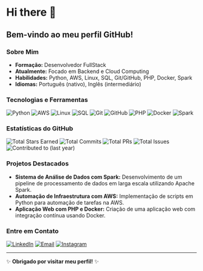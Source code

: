 # Hi there 👋

## Bem-vindo ao meu perfil GitHub!

### Sobre Mim

- **Formação:** Desenvolvedor FullStack
- **Atualmente:** Focado em Backend e Cloud Computing
- **Habilidades:** Python, AWS, Linux, SQL, Git/GitHub, PHP, Docker, Spark
- **Idiomas:** Português (nativo), Inglês (intermediário)

### Tecnologias e Ferramentas

![Python](https://img.shields.io/badge/-Python-3776AB?logo=python&logoColor=white)
![AWS](https://img.shields.io/badge/-AWS-232F3E?logo=amazon-aws&logoColor=white)
![Linux](https://img.shields.io/badge/-Linux-FCC624?logo=linux&logoColor=black)
![SQL](https://img.shields.io/badge/-SQL-4479A1?logo=postgresql&logoColor=white)
![Git](https://img.shields.io/badge/-Git-F05032?logo=git&logoColor=white)
![GitHub](https://img.shields.io/badge/-GitHub-181717?logo=github&logoColor=white)
![PHP](https://img.shields.io/badge/-PHP-777BB4?logo=php&logoColor=white)
![Docker](https://img.shields.io/badge/-Docker-2496ED?logo=docker&logoColor=white)
![Spark](https://img.shields.io/badge/-Spark-E25A1C?logo=apache-spark&logoColor=white)

### Estatísticas do GitHub

![Total Stars Earned](https://img.shields.io/badge/Total%20Stars-6-blue)
![Total Commits](https://img.shields.io/badge/Total%20Commits-165-green)
![Total PRs](https://img.shields.io/badge/Total%20PRs-6-orange)
![Total Issues](https://img.shields.io/badge/Total%20Issues-0-red)
![Contributed to (last year)](https://img.shields.io/badge/Contributed%20to-4-blueviolet)

### Projetos Destacados

- **Sistema de Análise de Dados com Spark:** Desenvolvimento de um pipeline de processamento de dados em larga escala utilizando Apache Spark.
- **Automação de Infraestrutura com AWS:** Implementação de scripts em Python para automação de tarefas na AWS.
- **Aplicação Web com PHP e Docker:** Criação de uma aplicação web com integração contínua usando Docker.

### Entre em Contato

[![LinkedIn](https://img.shields.io/badge/-LinkedIn-0077B5?logo=linkedin&logoColor=white)](https://www.linkedin.com/in/carlos-alberto-alves-ribeiro-0b5b34278)
[![Email](https://img.shields.io/badge/-Email-D14836?logo=gmail&logoColor=white)](mailto:carlosribeiro.cr146@gmail.com)
[![Instagram](https://img.shields.io/badge/-Instagram-E4405F?logo=instagram&logoColor=white)](https://www.instagram.com/clsabt/)

---

✨ **Obrigado por visitar meu perfil!** ✨

